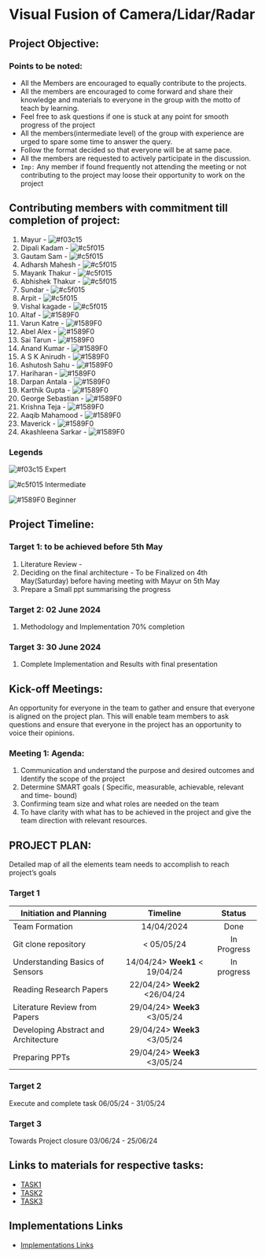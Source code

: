 # Visual Fusion of Camera/Lidar/Radar
## Project Objective:
### Points to be noted:
- All the Members are encouraged to equally contribute to the projects.
- All the members are encouraged to come forward and share their knowledge and materials to everyone in the group with the motto of teach by learning.
- Feel free to ask questions if one is stuck at any point for smooth progress of the project
- All the members(intermediate level) of the group with experience are urged to spare some time to answer the query.
- Follow the format decided so that everyone will be at same pace.
- All the members are requested to actively participate in the discussion.
- `Imp:` Any member if found frequently not attending the meeting or not contributing to the project may loose their opportunity to work on the project

## Contributing members with commitment till completion of project:
1.	Mayur - ![#f03c15](https://placehold.co/15/red/red)
2.	Dipali Kadam - ![#c5f015](https://placehold.co/15/green/green)
2.	Gautam Sam - ![#c5f015](https://placehold.co/15/green/green)
3.	Adharsh Mahesh - ![#c5f015](https://placehold.co/15/green/green)
4.	Mayank Thakur - ![#c5f015](https://placehold.co/15/green/green)
5.	Abhishek Thakur - ![#c5f015](https://placehold.co/15/green/green)
6.	Sundar - ![#c5f015](https://placehold.co/15/green/green)
7.	Arpit - ![#c5f015](https://placehold.co/15/green/green)
8.	Vishal kagade - ![#c5f015](https://placehold.co/15/green/green)
9.	Altaf - ![#1589F0](https://placehold.co/15/blue/blue)
10.	Varun Katre - ![#1589F0](https://placehold.co/15/blue/blue)
11.	Abel Alex - ![#1589F0](https://placehold.co/15/blue/blue) 
12.	Sai Tarun - ![#1589F0](https://placehold.co/15/blue/blue) 
13.	Anand Kumar - ![#1589F0](https://placehold.co/15/blue/blue) 
14.	A S K Anirudh - ![#1589F0](https://placehold.co/15/blue/blue)
15.	Ashutosh Sahu - ![#1589F0](https://placehold.co/15/blue/blue) 
16.	Hariharan - ![#1589F0](https://placehold.co/15/blue/blue) 
17.	Darpan Antala - ![#1589F0](https://placehold.co/15/blue/blue)
18.	Karthik Gupta - ![#1589F0](https://placehold.co/15/blue/blue)
19.	George Sebastian - ![#1589F0](https://placehold.co/15/blue/blue)
20.	Krishna Teja - ![#1589F0](https://placehold.co/15/blue/blue)
21.	Aaqib Mahamood - ![#1589F0](https://placehold.co/15/blue/blue) 
22.	Maverick - ![#1589F0](https://placehold.co/15/blue/blue)
23.	Akashleena Sarkar - ![#1589F0](https://placehold.co/15/blue/blue)

### Legends
![#f03c15](https://placehold.co/15/red/red) Expert

![#c5f015](https://placehold.co/15/green/green) Intermediate

![#1589F0](https://placehold.co/15/blue/blue) Beginner

## Project Timeline:
### Target 1: to be achieved before 5th May
1.	Literature Review - 
2.	Deciding on the final architecture - To be Finalized on 4th May(Saturday) before having meeting with Mayur on 5th May
3.	Prepare a Small ppt summarising the progress

### Target 2: 02 June 2024
1. Methodology and Implementation 70% completion

### Target 3: 30 June 2024
1. Complete Implementation and Results with final presentation 

## Kick-off Meetings:
An opportunity for everyone in the team to gather and ensure that everyone is aligned on the project plan. This will enable team members to ask questions and ensure that everyone in the project has an opportunity to voice their opinions.
### Meeting 1: Agenda:
1. Communication and understand the purpose and desired outcomes and Identify the scope of the project
2. Determine SMART goals ( Specific, measurable, achievable, relevant and time- bound)
3. Confirming team size and what roles are needed on the team
4. To have clarity with what has to be achieved in the project and give the team direction with relevant resources.

## PROJECT PLAN:
Detailed map of all the elements team needs to accomplish to reach project’s goals
### Target 1

|Initiation and Planning              | Timeline                        | Status      |
|-------------------------------------|:-------------------------------:|:-----------:|
|Team Formation                       | 14/04/2024                      | Done        |
|Git clone  repository                | < 05/05/24                      | In Progress |
|Understanding Basics of Sensors      | 14/04/24> **Week1** < 19/04/24  | In progress |
|Reading Research Papers              | 22/04/24> **Week2** <26/04/24   |             |
|Literature Review from Papers        | 29/04/24> **Week3** <3/05/24    |             |
|Developing Abstract and Architecture |	29/04/24> **Week3** <3/05/24    |             |
|Preparing PPTs                       | 29/04/24> **Week3** <3/05/24    |             |

### Target 2 

Execute and complete task	06/05/24 - 31/05/24	
### Target 3

Towards Project closure	03/06/24 - 25/06/24

## Links to materials for respective tasks:
- [TASK1](Resources/TASK_1.md)
- [TASK2](Resources/TASK_2.md)
- [TASK3](Resources/TASK_3.md)

## Implementations Links
- [Implementations Links](Resources/Implementations_Links.md)

